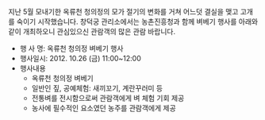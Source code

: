 지난 5월 모내기한 옥류천 청의정의 모가 절기의 변화를 거쳐 어느덧 결실을 맺고 고개를 숙이기 시작했습니다. 창덕궁 관리소에서는 농촌진흥청과 함께 벼베기 행사를 아래와 같이 개최하오니 관심있으신 관람객의 많은 관람 바랍니다.
- 행 사 명: 옥류천 청의정 벼베기 행사
- 행사일시: 2012. 10.26 (금) 11:00~12:00
- 행사내용
  - 옥류천 청의정 벼베기
  - 일반인 짚, 공예체험: 새끼꼬기, 계란꾸러미 등
  - 전통벼를 전시함으로써 관람객에게 벼 체험 기회 제공
  - 농사에 필수적인 요소였던 농주를 관람객에게 제공